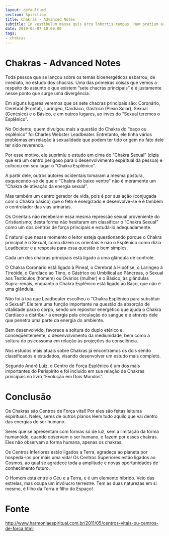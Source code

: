 ```yaml
---
layout: default-md
section: Spiritism
title: Chakras - Advanced Notes
subtitle: In vestibulum massa quis arcu lobortis tempus. Nam pretium arcu in odio vulputate luctus.
date: 2019-03-07 10:00:00
tags:
- chakras
---
```


# Chakras - Advanced Notes

Toda pessoa que se lançou sobre os temas bioenergéticos esbarrou, de imediato, no estudo dos chacras. Uma das primeiras coisas que vemos a respeito do assunto é que existem “sete chacras principais” e é justamente nesse ponto que surge uma divergência.

Em alguns lugares veremos que os sete chacras principais são: Coronário, Cerebral (Frontal), Laríngeo, Cardíaco, Gástrico (Plexo Solar), Sexual (Genésico) e o Básico, e em outros lugares, ao invés do “Sexual teremos o Esplênico”.

No Ocidente, quem divulgou mais a questão do Chakra do “baço ou esplênico” foi Charles Webster Leadbeater. Entretanto, ele tinha vários problemas em relação à sexualidade que podem ter tido origem no fato dele ter sido reverendo.

Por esse motivo, ele suprimiu o estudo em cima do “Chakra Sexual” (dizia que era um centro perigoso para o desenvolvimento espiritual da pessoa) e colocou em seu lugar o “Chakra Esplênico”.

A partir dele, outros autores ocidentais tomaram a mesma postura, esquecendo-se de que o “Chakra do baixo ventre” não é meramente um “Chakra de ativação da energia sexual”.

Mas também um centro gerador de vida, pois é por sua ação (conjugada com o Chakra básico) que o feto é energizado e desenvolve-se e é também o controlador das vias urinárias.

Os Orientais não receberam essa mesma repressão sexual proveniente do Cristianismo; desta forma não hesitaram em classificar o “Chakra Sexual” como um dos centros de força principais e estudá-lo adequadamente.

É natural que nesse momento o leitor esteja questionando porque o Chakra principal é o Sexual, como dizem os orientais e não o Esplênico como dizia Leadbeater e a resposta para essa questão é bem simples.

Cada um dos chacras principais está ligado a uma glândula de controle.

O Chakra Coronário está ligado à Pineal, o Cerebral à Hipófise, o Laríngeo à Tireóide, o Cardíaco ao Timo, o Gástrico ou Umbilical ao Pâncreas, o Sexual aos Testículos (homem) ou Ovários (mulher) e o Básico, às glândulas Supra-renais, enquanto o Chakra Esplênico está ligado ao Baço, que não é uma glândula.

Não foi à toa que Leadbeater escolheu o “Chakra Esplênico para substituir o Sexual”. Ele tem uma função importante na questão da absorção de vitalidade para o corpo, sendo um repositor energético que ajuda o Chakra Cardíaco a distribuir a energia pela circulação do sangue e é através dele que penetra uma parte da energia do ambiente.

Bem desenvolvido, favorece a soltura do duplo etérico e, conseqüentemente, o desenvolvimento da mediunidade, bem como a soltura do psicossoma em relação às projeções da consciência.

Nos estudos mais atuais sobre Chakras já encontramos os dois sendo classificados e estudados, visando desenvolver um estudo mais completo.

Segundo André Luiz, o Centro de Força Esplênico é um dos mais importantes do Perispírito e foi incluído em sua relação de Chakras principais no livro “Evolução em Dois Mundos”.


# Conclusão
Os Chakras são Centros de Força vital! Por eles são feitas leituras espirituais. Neles, seres de outros planos lêem tudo aquilo que vai dentro das energias do ser humano.

Seres que se apresentam com formas só de luz, sem a limitação da forma humanóide, quando observam o ser humano, o fazem por esses chakras. Eles não observam a forma humana, apenas os chakras.

Os Centros Inferiores estão ligados a Terra, agradeça ao planeta por hospedá-los por mais uma vida! Os Centros Superiores estão ligados ao Cosmos, ao qual se agradece toda a amplitude e novas oportunidades de conhecimento futuro.

O Homem está entre o Céu e a Terra, e é um elemento híbrido. Veio das estrelas, mas ocupa um invólucro terrestre. Tem as duas naturezas em si mesmo, é filho da Terra e filho do Espaço!


# Fonte
http://www.harmoniaespiritual.com.br/2011/05/centros-vitais-ou-centros-de-forca.html
